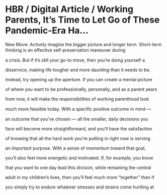 # HBR / Digital Article / Working Parents, It’s Time to Let Go of These Pandemic-Era Ha…

New Move: Actively imagine the bigger picture and longer term. Short-term thinking is an eﬀective self-preservation maneuver during

a crisis. But if it’s still your go-to move, then you’re doing yourself a

disservice, making life tougher and more daunting than it needs to be.

Instead, try opening up the aperture. If you can create a mental picture

of where you want to be professionally, personally, and as a parent years

from now, it will make the responsibilities of working parenthood look

much more feasible today. With a speciﬁc positive outcome in mind —

an outcome that you’ve chosen — all the smaller, daily decisions you

face will become more straightforward, and you’ll have the satisfaction

of knowing that all the hard work you’re putting in right now is serving

an important purpose. With a sense of momentum toward that goal,

you’ll also feel more energetic and motivated. If, for example, you know

that you want to one day lead this division, while remaining the central

adult in my children’s lives, then you’ll feel much more “together” than if

you simply try to endure whatever stresses and strains come hurtling at